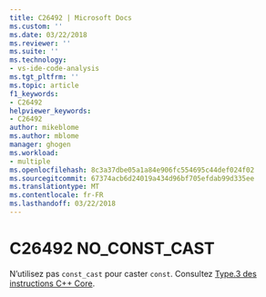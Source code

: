 ```yaml
---
title: C26492 | Microsoft Docs
ms.custom: ''
ms.date: 03/22/2018
ms.reviewer: ''
ms.suite: ''
ms.technology:
- vs-ide-code-analysis
ms.tgt_pltfrm: ''
ms.topic: article
f1_keywords:
- C26492
helpviewer_keywords:
- C26492
author: mikeblome
ms.author: mblome
manager: ghogen
ms.workload:
- multiple
ms.openlocfilehash: 8c3a37dbe05a1a84e906fc554695c44def024f02
ms.sourcegitcommit: 67374acb6d24019a434d96bf705efdab99d335ee
ms.translationtype: MT
ms.contentlocale: fr-FR
ms.lasthandoff: 03/22/2018
---
```

# <a name="c26492-noconstcast"></a>C26492 NO_CONST_CAST

N’utilisez pas `const_cast` pour caster `const`. Consultez [Type.3 des instructions C++ Core](https://github.com/isocpp/CppCoreGuidelines/blob/master/CppCoreGuidelines.md#SS-type).
